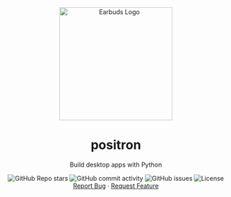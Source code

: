 <div align="center">
    <a href="https://github.com/kaangiray26/positron">
        <img src="https://kaangiray26.github.io/positron/512.png" alt="Earbuds Logo" width="256" height="256">
    </a>
    <h1 align="center">positron</h1>
    <p align="center">
        Build desktop apps with Python
        <br />
        <div align="center">
            <img alt="GitHub Repo stars" src="https://img.shields.io/github/stars/kaangiray26/positron?style=flat-square">
            <img alt="GitHub commit activity" src="https://img.shields.io/github/commit-activity/m/kaangiray26/positron?style=flat-square">
            <img alt="GitHub issues" src="https://img.shields.io/github/issues/kaangiray26/positron?style=flat-square">
            <img alt="License" src="https://img.shields.io/github/license/kaangiray26/positron.svg?style=flat-square">
        </div>
        <a href="https://github.com/kaangiray26/positron/issues">Report Bug</a>
        ·
        <a href="https://github.com/kaangiray26/positron/issues">Request Feature</a>
    </p>
</div>